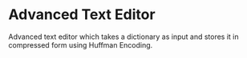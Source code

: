 # Advanced Text Editor
 Advanced text editor which takes a dictionary as input and stores it in compressed form using Huffman Encoding. 
